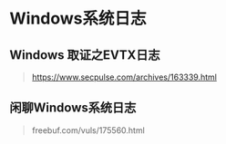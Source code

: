 # Windows系统日志

##  Windows 取证之EVTX日志

> https://www.secpulse.com/archives/163339.html



## 闲聊Windows系统日志

>  freebuf.com/vuls/175560.html

